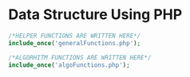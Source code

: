 # Data Structure Using PHP

```php
/*HELPER FUNCTIONS ARE WRITTEN HERE*/
include_once('generalFunctions.php');

/*ALGORHITM FUNCTIONS ARE WRITTEN HERE*/
include_once('algoFunctions.php');
